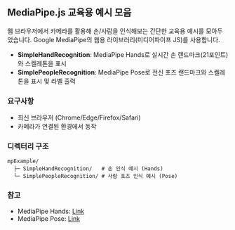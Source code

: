 ## MediaPipe.js 교육용 예시 모음

웹 브라우저에서 카메라를 활용해 손/사람을 인식해보는 간단한 교육용 예시를 모아두었습니다. Google MediaPipe의 웹용 라이브러리(미디어파이프 JS)를 사용합니다.

- **SimpleHandRecognition**: MediaPipe Hands로 실시간 손 랜드마크(21포인트)와 스켈레톤을 표시
- **SimplePeopleRecognition**: MediaPipe Pose로 전신 포즈 랜드마크와 스켈레톤을 표시 및 라벨 출력

### 요구사항
- 최신 브라우저 (Chrome/Edge/Firefox/Safari)
- 카메라가 연결된 환경에서 동작

### 디렉터리 구조
```text
mpExample/
  ├─ SimpleHandRecognition/   # 손 인식 예시 (Hands)
  └─ SimplePeopleRecognition/ # 사람 포즈 인식 예시 (Pose)
```

### 참고
- MediaPipe Hands: [Link](https://developers.google.com/mediapipe/solutions/vision/hand_landmarker)
- MediaPipe Pose: [Link](https://developers.google.com/mediapipe/solutions/vision/pose_landmarker)

